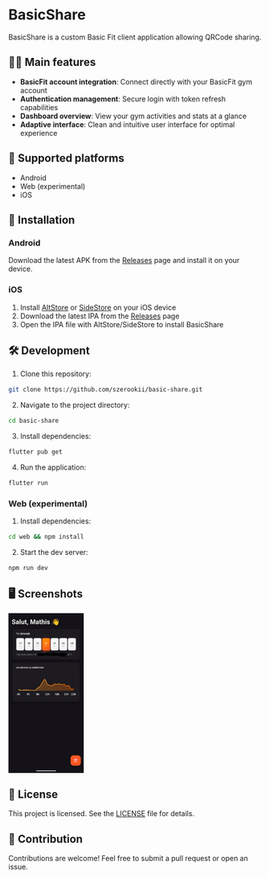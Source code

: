 # BasicShare
BasicShare is a custom Basic Fit client application allowing QRCode sharing.

## 🏋️‍♂️ Main features
- **BasicFit account integration**: Connect directly with your BasicFit gym account
- **Authentication management**: Secure login with token refresh capabilities
- **Dashboard overview**: View your gym activities and stats at a glance
- **Adaptive interface**: Clean and intuitive user interface for optimal experience

## 📱 Supported platforms
- Android
- Web (experimental)
- iOS

## 📲 Installation
### Android
Download the latest APK from the [Releases](https://github.com/szerookii/basic-share/releases) page and install it on your device.

### iOS
1. Install [AltStore](https://altstore.io/) or [SideStore](https://sidestore.io/) on your iOS device
2. Download the latest IPA from the [Releases](https://github.com/szerookii/basic-share/releases) page
3. Open the IPA file with AltStore/SideStore to install BasicShare

## 🛠️ Development
1. Clone this repository:
```bash
git clone https://github.com/szerookii/basic-share.git
```
2. Navigate to the project directory:
```bash
cd basic-share
```
3. Install dependencies:
```bash
flutter pub get
```
4. Run the application:
```bash
flutter run
```
### Web (experimental)
1. Install dependencies:
```bash
cd web && npm install
```
2. Start the dev server:
```bash
npm run dev
```

## 🖥️ Screenshots
<div style="display: flex; flex-wrap: wrap; gap: 10px;">
<img src="screenshots/home.png" width="150" alt="Home screen">
</div>

## 📄 License
This project is licensed. See the [LICENSE](LICENSE) file for details.

## 🤝 Contribution
Contributions are welcome! Feel free to submit a pull request or open an issue.
